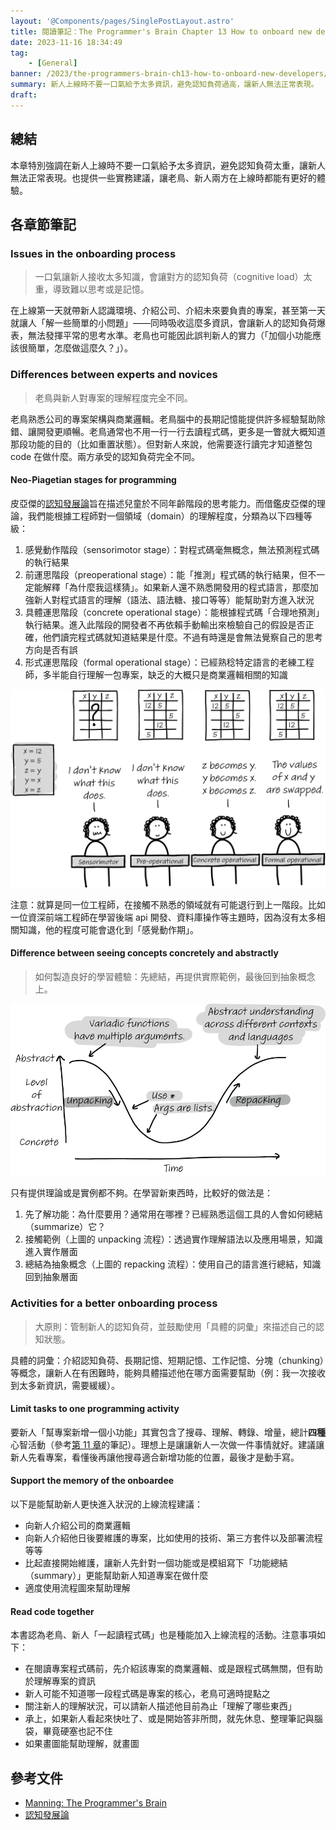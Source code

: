 ```yaml
---
layout: '@Components/pages/SinglePostLayout.astro'
title: 閱讀筆記：The Programmer's Brain Chapter 13 How to onboard new developers
date: 2023-11-16 18:34:49
tag:
	- [General]
banner: /2023/the-programmers-brain-ch13-how-to-onboard-new-developers/vlad-tchompalov-wt5Y8VY_0bA-unsplash.jpg
summary: 新人上線時不要一口氣給予太多資訊，避免認知負荷過高，讓新人無法正常表現。
draft: 
---
```


## 總結

本章特別強調在新人上線時不要一口氣給予太多資訊，避免認知負荷太重，讓新人無法正常表現。也提供一些實務建議，讓老鳥、新人兩方在上線時都能有更好的體驗。

## 各章節筆記

### Issues in the onboarding process

> 一口氣讓新人接收太多知識，會讓對方的認知負荷（cognitive load）太重，導致難以思考或是記憶。

在上線第一天就帶新人認識環境、介紹公司、介紹未來要負責的專案，甚至第一天就讓人「解一些簡單的小問題」——同時吸收這麼多資訊，會讓新人的認知負荷爆表，無法發揮平常的思考水準。老鳥也可能因此誤判新人的實力（「加個小功能應該很簡單，怎麼做這麼久？」）。

### Differences between experts and novices

> 老鳥與新人對專案的理解程度完全不同。

老鳥熟悉公司的專案架構與商業邏輯。老鳥腦中的長期記憶能提供許多經驗幫助除錯、讓開發更順暢。老鳥通常也不用一行一行去讀程式碼，更多是一瞥就大概知道那段功能的目的（比如重置狀態）。但對新人來說，他需要逐行讀完才知道整包 code 在做什麼。兩方承受的認知負荷完全不同。

#### Neo-Piagetian stages for programming

皮亞傑的[認知發展論](https://zh.wikipedia.org/zh-tw/%E8%AA%8D%E7%9F%A5%E7%99%BC%E5%B1%95%E8%AB%96)旨在描述兒童於不同年齡階段的思考能力。而借鑑皮亞傑的理論，我們能根據工程師對一個領域（domain）的理解程度，分類為以下四種等級：

1. 感覺動作階段（sensorimotor stage）：對程式碼毫無概念，無法預測程式碼的執行結果
2. 前運思階段（preoperational stage）：能「推測」程式碼的執行結果，但不一定能解釋「為什麼我這樣猜」。如果新人還不熟悉開發用的程式語言，那麼加強新人對程式語言的理解（語法、語法糖、接口等等）能幫助對方進入狀況
3. 具體運思階段（concrete operational stage）：能根據程式碼「合理地預測」執行結果。進入此階段的開發者不再依賴手動輸出來檢驗自己的假設是否正確，他們讀完程式碼就知道結果是什麼。不過有時還是會無法覺察自己的思考方向是否有誤
4. 形式運思階段（formal operational stage）：已經熟稔特定語言的老練工程師，多半能自行理解一包專案，缺乏的大概只是商業邏輯相關的知識

![4 neo-Piagetian levels for programming](/2023/the-programmers-brain-ch13-how-to-onboard-new-developers/figure_13-1.png)

注意：就算是同一位工程師，在接觸不熟悉的領域就有可能退行到上一階段。比如一位資深前端工程師在學習後端 api 開發、資料庫操作等主題時，因為沒有太多相關知識，他的程度可能會退化到「感覺動作期」。

#### Difference between seeing concepts concretely and abstractly

> 如何製造良好的學習體驗：先總結，再提供實際範例，最後回到抽象概念上。

![the semantic wave](/2023/the-programmers-brain-ch13-how-to-onboard-new-developers/CH13_F02_Hermans2.png)

只有提供理論或是實例都不夠。在學習新東西時，比較好的做法是：

1. 先了解功能：為什麼要用？通常用在哪裡？已經熟悉這個工具的人會如何總結（summarize）它？
2. 接觸範例（上圖的 unpacking 流程）：透過實作理解語法以及應用場景，知識進入實作層面
3. 總結為抽象概念（上圖的 repacking 流程）：使用自己的語言進行總結，知識回到抽象層面

### Activities for a better onboarding process

> 大原則：管制新人的認知負荷，並鼓勵使用「具體的詞彙」來描述自己的認知狀態。

具體的詞彙：介紹認知負荷、長期記憶、短期記憶、工作記憶、分塊（chunking）等概念，讓新人在有困難時，能夠具體描述他在哪方面需要幫助（例：我一次接收到太多新資訊，需要緩緩）。

#### Limit tasks to one programming activity

要新人「幫專案新增一個小功能」其實包含了搜尋、理解、轉錄、增量，總計**四種**心智活動（參考[第 11 章](/2023/the-programmers-brain-ch11-the-act-of-writing-code#開發行為背後的心智活動)的筆記）。理想上是讓讓新人一次做一件事情就好。建議讓新人先看專案，看懂後再讓他搜尋適合新增功能的位置，最後才是動手寫。

#### Support the memory of the onboardee

以下是能幫助新人更快進入狀況的上線流程建議：

- 向新人介紹公司的商業邏輯
- 向新人介紹他日後要維護的專案，比如使用的技術、第三方套件以及部署流程等等
- 比起直接開始維護，讓新人先針對一個功能或是模組寫下「功能總結（summary）」更能幫助新人知道專案在做什麼
- 適度使用流程圖來幫助理解

#### Read code together

本書認為老鳥、新人「一起讀程式碼」也是種能加入上線流程的活動。注意事項如下：

- 在閱讀專案程式碼前，先介紹該專案的商業邏輯、或是跟程式碼無關，但有助於理解專案的資訊
- 新人可能不知道哪一段程式碼是專案的核心，老鳥可適時提點之
- 關注新人的理解狀況，可以請新人描述他目前為止「理解了哪些東西」
- 承上，如果新人看起來快吐了、或是開始答非所問，就先休息、整理筆記與腦袋，畢竟硬塞也記不住
- 如果畫圖能幫助理解，就畫圖

## 參考文件

- [Manning: The Programmer's Brain](https://www.manning.com/books/the-programmers-brain)
- [認知發展論](https://zh.wikipedia.org/zh-tw/%E8%AA%8D%E7%9F%A5%E7%99%BC%E5%B1%95%E8%AB%96)
